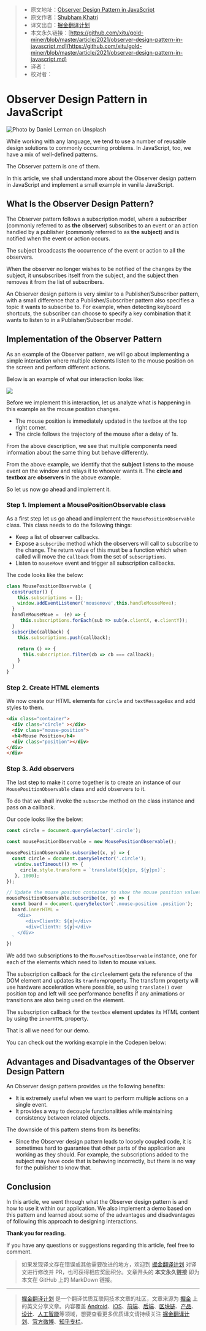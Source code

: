 > * 原文地址：[Observer Design Pattern in JavaScript](https://betterprogramming.pub/observer-design-pattern-in-javascript-c839ee49add4)
> * 原文作者：[Shubham Khatri](https://medium.com/@shubham-khatri)
> * 译文出自：[掘金翻译计划](https://github.com/xitu/gold-miner)
> * 本文永久链接：[https://github.com/xitu/gold-miner/blob/master/article/2021/observer-design-pattern-in-javascript.md](https://github.com/xitu/gold-miner/blob/master/article/2021/observer-design-pattern-in-javascript.md)
> * 译者：
> * 校对者：

# Observer Design Pattern in JavaScript

![Photo by [Daniel Lerman](https://unsplash.com/@dlerman6?utm_source=medium&utm_medium=referral) on [Unsplash](https://unsplash.com?utm_source=medium&utm_medium=referral)](https://cdn-images-1.medium.com/max/7680/0*ArBjTJj9lM6Jv7Ww)

While working with any language, we tend to use a number of reusable design solutions to commonly occurring problems. In JavaScript, too, we have a mix of well-defined patterns.

The Observer pattern is one of them.

In this article, we shall understand more about the Observer design pattern in JavaScript and implement a small example in vanilla JavaScript.

## What Is the Observer Design Pattern?

The Observer pattern follows a subscription model, where a subscriber (commonly referred to as **the** o**bserver**) subscribes to an event or an action handled by a publisher (commonly referred to as **the** **subject**) and is notified when the event or action occurs.

The subject broadcasts the occurrence of the event or action to all the observers.

When the observer no longer wishes to be notified of the changes by the subject, it unsubscribes itself from the subject, and the subject then removes it from the list of subscribers.

An Observer design pattern is very similar to a Publisher/Subscriber pattern, with a small difference that a Publisher/Subscriber pattern also specifies a topic it wants to subscribe to. For example, when detecting keyboard shortcuts, the subscriber can choose to specify a key combination that it wants to listen to in a Publisher/Subscriber model.

## Implementation of the Observer Pattern

As an example of the Observer pattern, we will go about implementing a simple interaction where multiple elements listen to the mouse position on the screen and perform different actions.

Below is an example of what our interaction looks like:

![](https://cdn-images-1.medium.com/max/2900/1*YQgn_fI7CgJ9UHoqpsh2OA.gif)

Before we implement this interaction, let us analyze what is happening in this example as the mouse position changes.

* The mouse position is immediately updated in the textbox at the top right corner.
* The circle follows the trajectory of the mouse after a delay of 1s.

From the above description, we see that multiple components need information about the same thing but behave differently.

From the above example, we identify that the **subject** listens to the mouse event on the window and relays it to whoever wants it. The **circle and textbox** are **observers** in the above example.

So let us now go ahead and implement it.

### Step 1. Implement a MousePositionObservable class

As a first step let us go ahead and implement the `MousePositionObservable` class. This class needs to do the following things:

* Keep a list of observer callbacks.
* Expose a `subscribe` method which the observers will call to subscribe to the change. The return value of this must be a function which when called will move the `callback` from the set of `subscriptions`.
* Listen to `mouseMove` event and trigger all subscription callbacks.

The code looks like the below:

```JavaScript
class MousePositionObservable {
  constructor() {
    this.subscriptions = [];
    window.addEventListener('mousemove',this.handleMouseMove);
  }
  handleMouseMove =  (e) => {
     this.subscriptions.forEach(sub => sub(e.clientX, e.clientY));
  }
  subscribe(callback) {
    this.subscriptions.push(callback);    
    
    return () => {
      this.subscription.filter(cb => cb === callback);
    }
  }
}
```

### Step 2. Create HTML elements

We now create our HTML elements for `circle` and `textMessageBox` and add styles to them.

```HTML
<div class="container">
  <div class="circle" ></div>
  <div class="mouse-position">
  <h4>Mouse Position</h4>
  <div class="position"></div>
</div>
</div>

```

### Step 3. Add observers

The last step to make it come together is to create an instance of our `MousePositionObservable` class and add observers to it.

To do that we shall invoke the `subscribe` method on the class instance and pass on a callback.

Our code looks like the below:

```JavaScript
const circle = document.querySelector('.circle');
  
const mousePositionObservable = new MousePositionObservable();

mousePositionObservable.subscribe((x, y) => {
  const circle = document.querySelector('.circle');
   window.setTimeout(() => {
     circle.style.transform = `translate(${x}px, ${y}px)`;
   }, 1000);
});

// Update the mouse positon container to show the mouse position values
mousePositionObservable.subscribe((x, y) => {
  const board = document.querySelector('.mouse-position .position');
  board.innerHTML = `
    <div>
       <div>ClientX: ${x}</div>
       <div>ClientY: ${y}</div>
    </div>
  `
})
```

We add two subscriptions to the `MousePositionObservable` instance, one for each of the elements which need to listen to mouse values.

The subscription callback for the `circle`element gets the reference of the DOM element and updates its `tranform`property. The transform property will use hardware acceleration where possible, so using `translate()` over position top and left will see performance benefits if any animations or transitions are also being used on the element.

The subscription callback for the `textbox` element updates its HTML content by using the `innerHTML` property.

That is all we need for our demo.

You can check out the working example in the Codepen below:

## Advantages and Disadvantages of the Observer Design Pattern

An Observer design pattern provides us the following benefits:

* It is extremely useful when we want to perform multiple actions on a single event.
* It provides a way to decouple functionalities while maintaining consistency between related objects.

The downside of this pattern stems from its benefits:

* Since the Observer design pattern leads to loosely coupled code, it is sometimes hard to guarantee that other parts of the application are working as they should. For example, the subscriptions added to the subject may have code that is behaving incorrectly, but there is no way for the publisher to know that.

## Conclusion

In this article, we went through what the Observer design pattern is and how to use it within our application. We also implement a demo based on this pattern and learned about some of the advantages and disadvantages of following this approach to designing interactions.

**Thank you for reading.**

If you have any questions or suggestions regarding this article, feel free to comment.

> 如果发现译文存在错误或其他需要改进的地方，欢迎到 [掘金翻译计划](https://github.com/xitu/gold-miner) 对译文进行修改并 PR，也可获得相应奖励积分。文章开头的 **本文永久链接** 即为本文在 GitHub 上的 MarkDown 链接。

---

> [掘金翻译计划](https://github.com/xitu/gold-miner) 是一个翻译优质互联网技术文章的社区，文章来源为 [掘金](https://juejin.im) 上的英文分享文章。内容覆盖 [Android](https://github.com/xitu/gold-miner#android)、[iOS](https://github.com/xitu/gold-miner#ios)、[前端](https://github.com/xitu/gold-miner#前端)、[后端](https://github.com/xitu/gold-miner#后端)、[区块链](https://github.com/xitu/gold-miner#区块链)、[产品](https://github.com/xitu/gold-miner#产品)、[设计](https://github.com/xitu/gold-miner#设计)、[人工智能](https://github.com/xitu/gold-miner#人工智能)等领域，想要查看更多优质译文请持续关注 [掘金翻译计划](https://github.com/xitu/gold-miner)、[官方微博](http://weibo.com/juejinfanyi)、[知乎专栏](https://zhuanlan.zhihu.com/juejinfanyi)。
